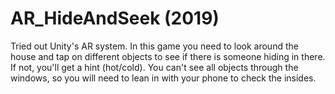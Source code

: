 # AR_HideAndSeek (2019)

Tried out Unity's AR system. In this game you need to look around the house and tap on different objects to see if there is someone hiding in there. If not, you'll get a hint (hot/cold). You can't see all objects through the windows, so you will need to lean in with your phone to check the insides. 
 
